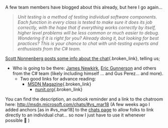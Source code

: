 A few team members have blogged about this already, but here I go again&#8230; 

> _Unit testing is a method of testing individual software components. Each function in every class is tested to make sure it does its job correctly, with the hope that if everything works correctly by itself, higher level problems will be less common or much easier to debug. Wondering if it is right for you? Already doing it, but looking for best practices? This is your chance to chat with unit-testing experts and enthusiasts from the C# team._

[Scott Nonnenberg posts some info about the chat](http://blogs.msdn.com/scottno/archive/2004/03/12/88702.aspx){.broken_link}, telling us; 

  * Who is going to be there: [James Newkirk](http://www.nunit.org/), [Eric Gunnerson](http://blogs.msdn.com/ericgu) and others from the C# team (likely including himself &#8230; and Gus Perez&#8230; and more). 
      * Two good links for advance reading: 
          * [MSDN Magazine](http://msdn.microsoft.com/msdnmag/issues/04/04/default.aspx){.broken_link} 
              * [nunit.org](http://www.nunit.org/resources.html){.broken_link}

You can find the description, an outlook reminder and a link to the chatroom here: <http://msdn.microsoft.com/chats/#vs_mar18> (A few weeks ago I added anchors [as in #vs_mar18] to the [chats page](http://msdn.microsoft.com/chats) to allow folks to link directly to an individual chat&#8230; so now I just have to use it whenever possible 🙂 )